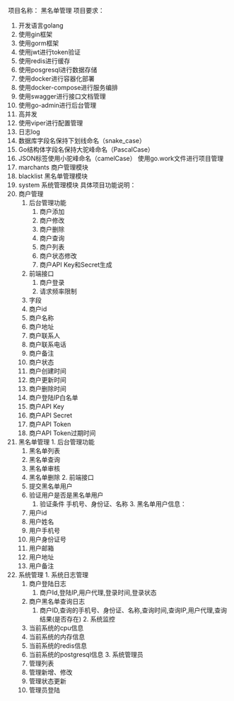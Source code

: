 项目名称： 黑名单管理
项目要求：
   1. 开发语言golang
   2. 使用gin框架
   3. 使用gorm框架
   4. 使用jwt进行token验证
   5. 使用redis进行缓存
   6. 使用posgresql进行数据存储
   7. 使用docker进行容器化部署
   8. 使用docker-compose进行服务编排
   9. 使用swagger进行接口文档管理
   10. 使用go-admin进行后台管理
   11. 高并发
   12. 使用viper进行配置管理
   13. 日志log
   14. 数据库字段名保持下划线命名（snake_case）
   15. Go结构体字段名保持大驼峰命名（PascalCase）
   16. JSON标签使用小驼峰命名（camelCase）
使用go.work文件进行项目管理
   1. marchants 商户管理模块
   2. blacklist 黑名单管理模块
   3. system 系统管理模块
具体项目功能说明：
   1. 商户管理
      1. 后台管理功能
         1. 商户添加
         2. 商户修改
         3. 商户删除
         4. 商户查询
         5. 商户列表
         6. 商户状态修改
         7. 商户API Key和Secret生成
      2. 前端接口
         1. 商户登录
         2. 请求频率限制
      3.  字段
         1. 商户id
         2. 商户名称
         3. 商户地址
         4. 商户联系人
         5. 商户联系电话
         6. 商户备注
         7.  商户状态
         8.  商户创建时间
         9.  商户更新时间
         10. 商户删除时间
         11. 商户登陆IP白名单
         12. 商户API Key
         13. 商户API Secret
         14. 商户API Token
         15. 商户API Token过期时间
   2.  黑名单管理
      1. 后台管理功能
         1. 黑名单列表
         2. 黑名单查询
         3. 黑名单审核
         4. 黑名单删除
      2. 前端接口
         1. 提交黑名单用户
         2. 验证用户是否是黑名单用户
            1. 验证条件 手机号、身份证、名称
      3. 黑名单用户信息：
         1. 用户id
         2. 用户姓名
         3. 用户手机号
         4. 用户身份证号
         5. 用户邮箱
         6. 用户地址
         7. 用户备注
   3.  系统管理
      1. 系统日志管理
         1. 商户登陆日志
            1. 商户Id,登陆IP,用户代理,登录时间,登录状态
         2. 商户黑名单查询日志
            1. 商户ID,查询的手机号、身份证、名称,查询时间,查询IP,用户代理,查询结果(是否存在)
      2. 系统监控
         1. 当前系统的cpu信息
         2. 当前系统的内存信息
         3. 当前系统的redis信息
         3. 当前系统的postgresql信息
      3. 系统管理员
         1. 管理列表
         2. 管理新增、修改
         3. 管理状态更新
         4. 管理员登陆
